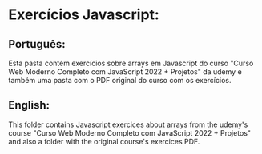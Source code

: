 # Exercícios Javascript:

## Português:
Esta pasta contém exercícios sobre arrays em Javascript do curso "Curso Web Moderno Completo com JavaScript 2022 + Projetos" da udemy e também uma pasta com o PDF original do curso com os exercícios.

## English:

This folder contains Javascript exercices about arrays from the udemy's course "Curso Web Moderno Completo com JavaScript 2022 + Projetos" and also a folder with the original course's exercices PDF.
